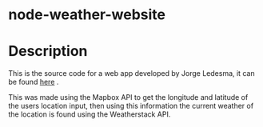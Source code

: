 # node-weather-website

# Description

This is the source code for a web app developed by Jorge Ledesma, it can be found [here](https://jledesma-njs-weather-app.herokuapp.com/) .

This was made using the Mapbox API to get the longitude and latitude of the users location input, then 
using this information the current weather of the location is found using the Weatherstack API.
